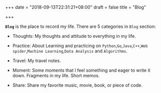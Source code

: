 +++
date = "2018-09-13T22:31:21+08:00"
draft = false
title = "Blog"

+++

**`Blog`** is the place to record my life. There are 5 categories in `Blog` section:

- Thoughts: My thoughts and attitude to everything in my life.

- Practice: About Learning and practicing on ``Python``,``Go``,``Java``,``C++``,``Web spider``,``Machine Learning``,``Data Analysis`` and ``Algorithms``.

- Travel: My travel notes.

- Moment: Some moments that I feel something and eager to write it down. Fragments in my life. Short memos.

- Share: Share my favorite music, movie, book, or piece of code.

